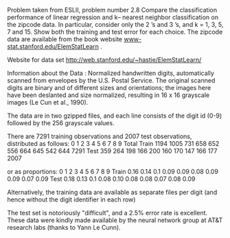 Problem taken from ESLII, problem number 2.8
Compare the classification performance of linear regression and k–
nearest neighbor classification on the zipcode data. In particular, consider
only the 2 ’s and 3 ’s, and k = 1, 3, 5, 7 and 15. Show both the training and
test error for each choice. The zipcode data are available from the book
website www-stat.stanford.edu/ElemStatLearn .

Website for data set 
http://web.stanford.edu/~hastie/ElemStatLearn/


Information about the Data : 
Normalized handwritten digits, automatically
scanned from envelopes by the U.S. Postal Service. The original
scanned digits are binary and of different sizes and orientations; the
images  here have been deslanted and size normalized, resulting
in 16 x 16 grayscale images (Le Cun et al., 1990).

The data are in two gzipped files, and each line consists of the digit
id (0-9) followed by the 256 grayscale values.

There are 7291 training observations and 2007 test observations,
distributed as follows:
         0    1   2   3   4   5   6   7   8   9 Total
Train 1194 1005 731 658 652 556 664 645 542 644 7291
 Test  359  264 198 166 200 160 170 147 166 177 2007

or as proportions:
         0    1   2    3    4    5    6    7    8    9 
Train 0.16 0.14 0.1 0.09 0.09 0.08 0.09 0.09 0.07 0.09
 Test 0.18 0.13 0.1 0.08 0.10 0.08 0.08 0.07 0.08 0.09


Alternatively, the training data are available as separate files per
digit (and hence without the digit identifier in each row)

The test set is notoriously "difficult", and a 2.5% error rate is
excellent. These data were kindly made available by the neural network
group at AT&T research labs (thanks to Yann Le Cunn).
